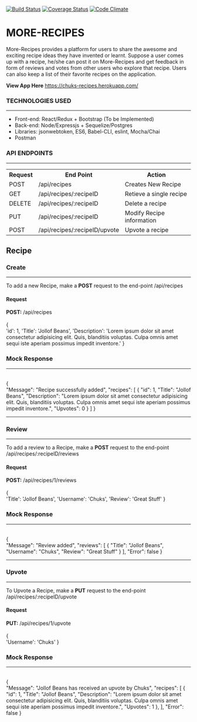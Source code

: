 [![Build Status](https://travis-ci.org/daddychukz/More-Recipes.svg?branch=feature_API_Badges_Dummy_Data)](https://travis-ci.org/daddychukz/More-Recipes)
[![Coverage Status](https://coveralls.io/repos/github/daddychukz/More-Recipes/badge.svg?branch=feature_API_Badges_Dummy_Data)](https://coveralls.io/github/daddychukz/More-Recipes?branch=feature_API_Badges_Dummy_Data)
[![Code Climate](https://codeclimate.com/github/daddychukz/More-Recipes.png)](https://codeclimate.com/github/daddychukz/More-Recipes)

# MORE-RECIPES
More-Recipes provides a platform for users to share the awesome and exciting  recipe ideas they 
have invented or learnt.  Suppose a user comes up with a recipe,  he/she can post it on 
More-Recipes and  get feedback in form of reviews and votes from other users who explore that 
recipe. Users can also keep a list of their favorite recipes on the application. 

<b>View App Here</b> https://chuks-recipes.herokuapp.com/

<h3>TECHNOLOGIES USED</h3>
<hr>
<ul>
  <li>Front-end: React/Redux + Bootstrap (To be Implemented)</li>
  <li>Back-end: Node/Expressjs + Sequelize/Postgres</li>
  <li>Libraries: jsonwebtoken, ES6, Babel-CLI, eslint, Mocha/Chai</li>
  <li>Postman</li>
</ul>

<h3>API ENDPOINTS</h3>
<hr>
<table>
  <tr>
      <th>Request</th>
      <th>End Point</th>
      <th>Action</th>
  </tr>
  <tr>
      <td>POST</td>
      <td>/api/recipes</td>
      <td>Creates New Recipe</td>
  </tr>
  <tr>
      <td>GET</td>
      <td>/api/recipes/:recipeID</td>
      <td>Retieve a single recipe</td>
  </tr>
  
  <tr>
      <td>DELETE</td>
      <td>/api/recipes/:recipeID</td>
      <td>Delete a recipe</td>
  </tr>
  
  <tr>
      <td>PUT</td>
      <td>/api/recipes/:recipeID<bookId></td>
      <td>Modify Recipe information</td>
  </tr>
  
  <tr>
      <td>POST</td>
      <td>/api/recipes/:recipeID/upvote</td>
      <td>Upvote a recipe</td>
  </tr>
</table>

<h2>Recipe</h2
<hr>

<h3>Create</h3>
<hr>
To add a new Recipe, make a <b>POST</b> request to the end-point /api/recipes

<h4>Request</h4>
<b>POST:</b> /api/recipes <br>
<br>
{<br>
    'id': 1,
    'Title': 'Jollof Beans',
    'Description': 'Lorem ipsum dolor sit amet consectetur adipisicing elit. Quis, blanditiis voluptas. Culpa omnis amet sequi iste aperiam possimus impedit inventore.'
}<br>

<h3>Mock Response</h3>
<hr><br>
{<br>
    "Message": "Recipe successfully added",
    "recipes": [
        {
            "id": 1,
            "Title": "Jollof Beans",
            "Description": "Lorem ipsum dolor sit amet consectetur adipisicing elit. Quis, blanditiis voluptas. Culpa omnis amet sequi iste aperiam possimus impedit inventore.",
            "Upvotes": 0
        }
    ]
}
<hr>

<h3>Review</h3>
<hr>
To add a review to a Recipe, make a <b>POST</b> request to the end-point /api/recipes/:recipeID/reviews

<h4>Request</h4>
<b>POST:</b> /api/recipes/1/reviews <br>
<br>
{<br>
    'Title': 'Jollof Beans',
    'Username': 'Chuks',
    'Review': 'Great Stuff'
}<br>

<h3>Mock Response</h3>
<hr><br>
{<br>
    "Message": "Review added",
    "reviews": [
        {
            "Title": "Jollof Beans",
            "Username": "Chuks",
            "Review": "Great Stuff"
        }
    ],
    "Error": false
}
<hr>

<h3>Upvote</h3>
<hr>
To Upvote a Recipe, make a <b>PUT</b> request to the end-point /api/recipes/:recipeID/upvote

<h4>Request</h4>
<b>PUT:</b> /api/recipes/1/upvote <br>
<br>
{<br>
    'Username': 'Chuks'
}<br>

<h3>Mock Response</h3>
<hr><br>
{<br>
    "Message": "Jollof Beans has received an upvote by Chuks",
    "recipes": [
        {
            "id": 1,
            "Title": "Jollof Beans",
            "Description": "Lorem ipsum dolor sit amet consectetur adipisicing elit. Quis, blanditiis voluptas. Culpa omnis amet sequi iste aperiam possimus impedit inventore.",
            "Upvotes": 1
        },
    ],
    "Error": false
}
